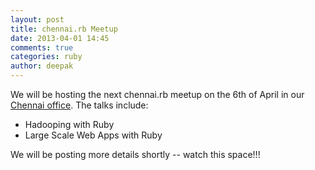 ```yaml
---
layout: post
title: chennai.rb Meetup
date: 2013-04-01 14:45
comments: true
categories: ruby
author: deepak
---
```

We will be hosting the next chennai.rb meetup on the 6th of April in our [Chennai office](http://systeminsights.com/locations). The talks include:

* Hadooping with Ruby
* Large Scale Web Apps with Ruby

We will be posting more details shortly -- watch this space!!!




